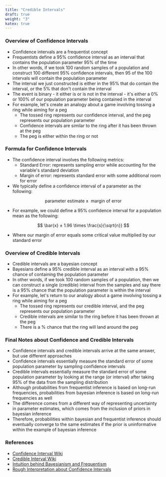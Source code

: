 ```yaml
---
title: "Credible Intervals"
draft: true
weight: "3"
katex: true
---
```


### Overview of Confidence Intervals
- Confidence intervals are a frequentist concept
- Frequentists define a 95% confidence interval as an interval that contains the population parameter 95% of the time
- In other words, if we took 100 random samples of a population and construct 100 different 95% confidence intervals, then 95 of the 100 intervals will contain the population parameter
- The interval we just constructed is either in the 95% that do contain the interval, or the 5% that don't contain the interval
- The event is binary - it either is or is not in the interval - it's either a 0% or 100% of our population parameter being contained in the interval
- For example, let's create an analogy about a game involving tossing a ring while aiming for a peg
	- The tossed ring represents our confidence interval, and the peg represents our population parameter
	- Confidence intervals are similar to the ring after it has been thrown at the peg
	- The peg is either within the ring or not

### Formula for Confidence Intervals
- The confidence interval involves the following metrics:
	- Standard Error: represents sampling error while accounting for the variable's standard deviation
	- Margin of error: represents standard error with some additional room for error
- We typically define a confidence interval of a parameter as the following:

$$ \text{parameter estimate} ± \text{ margin of error} $$

- For example, we could define a 95% confidence interval for a population mean as the following:

$$ \bar{x} ± 1.96 \times \frac{s}{\sqrt{n}} $$

- Where our margin of error equals some critical value multiplied by our standard error

### Overview of Credible Intervals
- Credible intervals are a bayesian concept
- Bayesians define a 95% credible interval as an interval with a 95% chance of containing the population parameter
- In other words, if we took 100 random samples of a population, then we can construct a single (credible) interval from the samples and say there is a 95% chance that the population parameter is within the interval
- For example, let's return to our analogy about a game involving tossing a ring while aiming for a peg
	- The tossed ring represents our credible interval, and the peg represents our population parameter
	- Credible intervals are similar to the ring before it has been thrown at the peg
	- There is a % chance that the ring will land around the peg

### Final Notes about Confidence and Credible Intervals
- Confidence intervals and credible intervals arrive at the same answer, but use different approaches
- Confidence intervals essentially measure the standard error of some population parameter by sampling confidence intervals
- Credible intervals essentially measure the standard error of some population parameter by looking at the range (or interval) after taking 95% of the data from the sampling distribution
- Although probabilities from frequentist inference is based on long-run frequencies, probabilities from bayesian inference is based on long-run frequencies as well
- The difference comes from a different way of representing uncertainty in parameter estimates, which comes from the inclusion of priors in bayesian inference
- Therefore, probabilities within bayesian and frequentist inference should eventually converge to the same estimates if the prior is uninformative within the example of bayesian inference

### References
- [Confidence Interval Wiki](https://en.wikipedia.org/wiki/Confidence_interval)
- [Credible Interval Wiki](https://en.wikipedia.org/wiki/Credible_interval)
- [Intuition behind Bayesianism and Frequentism](https://stats.stackexchange.com/questions/22/bayesian-and-frequentist-reasoning-in-plain-english)
- [Rough Interpretation about Confidence Intervals](https://www.reddit.com/r/statistics/comments/1kbcl8/eli5_95_confidence_intervals/)
